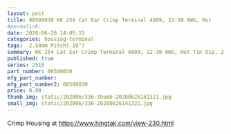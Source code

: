 ```yaml
---
layout: post
title: 08500030 KK 254 Cat Ear Crimp Terminal 4809, 22-30 AWG, Hot 
#permalink: 
date: 2020-06-26 14:05:15
categories: housing-terminal
tags:  2.54mm Pitch(.10")
summary: KK 254 Cat Ear Crimp Terminal 4809, 22-30 AWG, Hot Tin Dip, 2.20mm Insulation Crimp, Reel
published: true 
series: 2510
part_number: 08500030
mfg_part_number: 
mfg_part_number2: 08500030
price: 0.00
thumb_img: static/202006/336-thumb-20200626141321.jpg
small_img: static/202006/336-20200626141321.jpg
---
```



Crimp Housing at <a href="https://www.hingtak.com/view-230.html">https://www.hingtak.com/view-230.html</a>
